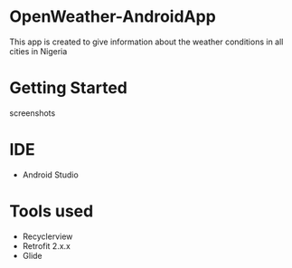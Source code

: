 # OpenWeather-AndroidApp
This app is created to give information about the weather conditions in all cities in Nigeria

# Getting Started 
screenshots

# IDE
- Android Studio

# Tools used
- Recyclerview 
- Retrofit 2.x.x
- Glide
